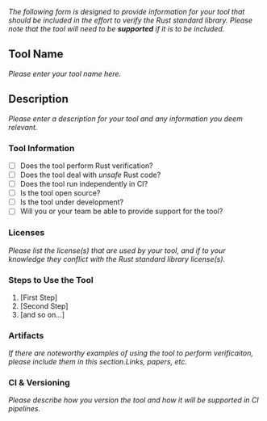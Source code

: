 _The following form is designed to provide information for your tool that should be included in the effort to verify the Rust standard library. Please note that the tool will need to be **supported** if it is to be included._

## Tool Name
_Please enter your tool name here._

## Description
_Please enter a description for your tool and any information you deem relevant._

### Tool Information

* [ ] Does the tool perform Rust verification? 
* [ ] Does the tool deal with *unsafe* Rust code? 
* [ ] Does the tool run independently in CI? 
* [ ] Is the tool open source?
* [ ] Is the tool under development? 
* [ ] Will you or your team be able to provide support for the tool?

### Licenses
_Please list the license(s) that are used by your tool, and if to your knowledge they conflict with the Rust standard library license(s)._

### Steps to Use the Tool

1. [First Step]
2. [Second Step]
3. [and so on...]

### Artifacts
_If there are noteworthy examples of using the tool to perform verificaiton, please include them in this section.Links, papers, etc._

### CI & Versioning
_Please describe how you version the tool and how it will be supported in CI pipelines._
